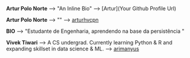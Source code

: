 **Artur Polo Norte** --> "An Inline Bio" --> [Artur](Your Github Profile Url)

**Artur  Polo Norte** --> "" --> [arturhvcpn](https://github.com/arturhvcpn)

**BIO** --> "Estudante de Engenharia, aprendendo na base da persistência "

**Vivek Tiwari** --> A CS undergrad. Currently learning Python & R and expanding skillset in data science & ML. --> [arimanyus](https://github.com/arimanyus)